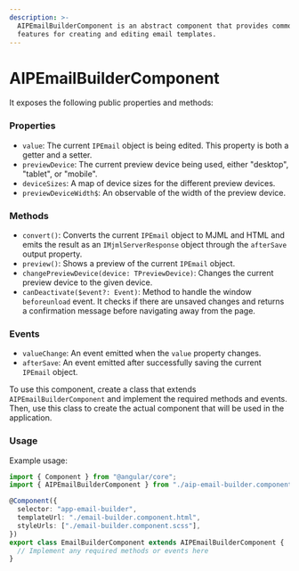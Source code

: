 ```yaml
---
description: >-
  AIPEmailBuilderComponent is an abstract component that provides common
  features for creating and editing email templates.
---
```


# AIPEmailBuilderComponent

It exposes the following public properties and methods:

### Properties

* `value`: The current `IPEmail` object is being edited. This property is both a getter and a setter.
* `previewDevice`: The current preview device being used, either "desktop", "tablet", or "mobile".
* `deviceSizes`: A map of device sizes for the different preview devices.
* `previewDeviceWidth$`: An observable of the width of the preview device.

### Methods

* `convert()`: Converts the current `IPEmail` object to MJML and HTML and emits the result as an `IMjmlServerResponse` object through the `afterSave` output property.
* `preview()`: Shows a preview of the current `IPEmail` object.
* `changePreviewDevice(device: TPreviewDevice)`: Changes the current preview device to the given device.
* `canDeactivate($event?: Event)`: Method to handle the window `beforeunload` event. It checks if there are unsaved changes and returns a confirmation message before navigating away from the page.

### Events

* `valueChange`: An event emitted when the `value` property changes.
* `afterSave`: An event emitted after successfully saving the current `IPEmail` object.

To use this component, create a class that extends `AIPEmailBuilderComponent` and implement the required methods and events. Then, use this class to create the actual component that will be used in the application.

### Usage

Example usage:

```typescript
import { Component } from "@angular/core";
import { AIPEmailBuilderComponent } from "./aip-email-builder.component";

@Component({
  selector: "app-email-builder",
  templateUrl: "./email-builder.component.html",
  styleUrls: ["./email-builder.component.scss"],
})
export class EmailBuilderComponent extends AIPEmailBuilderComponent {
  // Implement any required methods or events here
}
```
